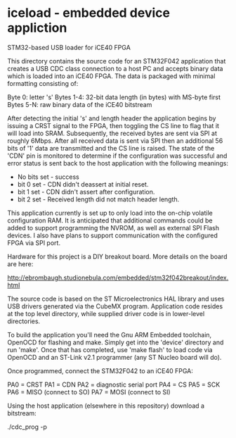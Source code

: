 # iceload - embedded device appliction
STM32-based USB loader for iCE40 FPGA

This directory contains the source code for an STM32F042 application that
creates a USB CDC class connection to a host PC and accepts binary data
which is loaded into an iCE40 FPGA. The data is packaged with minimal
formatting consisting of:

Byte 0: letter 's'
Bytes 1-4: 32-bit data length (in bytes) with MS-byte first
Bytes 5-N: raw binary data of the iCE40 bitstream

After detecting the initial 's' and length header the application begins
by issuing a CRST signal to the FPGA, then toggling the CS line to flag
that it will load into SRAM. Subsequently, the received bytes are sent
via SPI at roughly 6Mbps. After all received data is sent via SPI then an
additional 56 bits of '1' data are transmitted and the CS line is raised.
The state of the 'CDN' pin is monitored to determine if the configuration
was successful and error status is sent back to the host application with
the following meanings:

* No bits set - success
* bit 0 set - CDN didn't deassert at initial reset.
* bit 1 set - CDN didn't assert after configuration.
* bit 2 set - Received length did not match header length.

This application currently is set up to only load into the on-chip volatile
configuration RAM. It is anticipated that additional commands could be added
to support programming the NVROM, as well as external SPI Flash devices. I
also have plans to support communication with the configured FPGA via SPI
port.

Hardware for this project is a DIY breakout board. More details on the board
are here:

http://ebrombaugh.studionebula.com/embedded/stm32f042breakout/index.html

The source code is based on the ST Microelectronics HAL library and uses USB
drivers generated via the CubeMX program. Application code resides at the top
level directory, while supplied driver code is in lower-level directories.

To build the application you'll need the Gnu ARM Embedded toolchain, OpenOCD
for flashing and make. Simply get into the 'device' directory and run 'make'.
Once that has completed, use 'make flash' to load code via OpenOCD and an
ST-Link v2.1 programmer (any ST Nucleo board will do).

Once programmed, connect the STM32F042 to an iCE40 FPGA:

PA0 = CRST
PA1 = CDN
PA2 = diagnostic serial port
PA4 = CS
PA5 = SCK
PA6 = MISO (connect to SO)
PA7 = MOSI (connect to SI)

Using the host application (elsewhere in this repository) download a 
bitstream:

./cdc_prog -p <tty port for USB device> <bitstream file>

